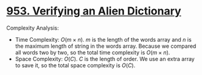 # [953. Verifying an Alien Dictionary](https://leetcode.com/problems/verifying-an-alien-dictionary/)


Complexity Analysis:

- Time Complexity: $O(m\times n)$. $m$ is the length of the words array and $n$ is the maximum length of string in the words array. Because we compared all words two by two, so the total time complexity is $O(m\times n)$.
- Space Complexity: $O(C)$. $C$ is the length of order. We use an extra array to save it, so the total space complexity is $O(C)$.
